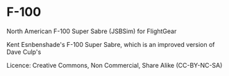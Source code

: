 # F-100
North American F-100 Super Sabre (JSBSim) for FlightGear

Kent Esnbenshade's F-100 Super Sabre, which is an improved version of Dave Culp's

Licence: Creative Commons, Non Commercial, Share Alike (CC-BY-NC-SA) 
